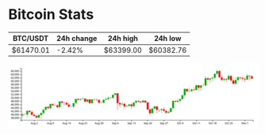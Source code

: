 # Bitcoin Stats

BTC/USDT|24h change|24h high|24h low|
|---|---|---|---|
|$61470.01|-2.42%|$63399.00|$60382.76|

<img src="./chart.svg">
